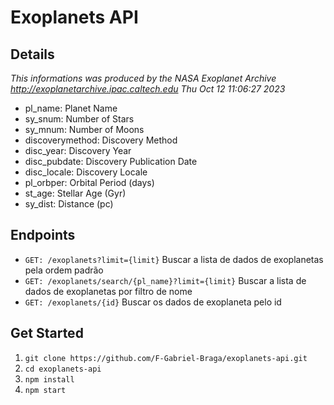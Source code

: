 # Exoplanets API

## Details

_This informations was produced by the NASA Exoplanet Archive http://exoplanetarchive.ipac.caltech.edu Thu Oct 12 11:06:27 2023_

- pl_name: Planet Name
- sy_snum: Number of Stars
- sy_mnum: Number of Moons
- discoverymethod: Discovery Method
- disc_year: Discovery Year
- disc_pubdate: Discovery Publication Date
- disc_locale: Discovery Locale
- pl_orbper: Orbital Period (days)
- st_age: Stellar Age (Gyr)
- sy_dist: Distance (pc)

## Endpoints

- `GET: /exoplanets?limit={limit}`
  Buscar a lista de dados de exoplanetas pela ordem padrão
- `GET: /exoplanets/search/{pl_name}?limit={limit}`
  Buscar a lista de dados de exoplanetas por filtro de nome
- `GET: /exoplanets/{id}`
  Buscar os dados de exoplaneta pelo id

## Get Started

1. `git clone https://github.com/F-Gabriel-Braga/exoplanets-api.git`
2. `cd exoplanets-api`
3. `npm install`
4. `npm start`
